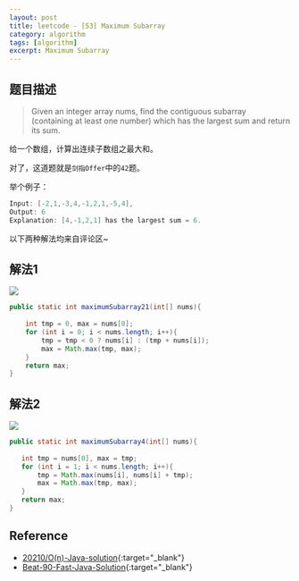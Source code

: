 ```yaml
---
layout: post
title: leetcode - [53] Maximum Subarray
category: algorithm
tags: [algorithm]
excerpt: Maximum Subarray
---
```



## 题目描述  

> Given an integer array nums, find the contiguous subarray  
> (containing at least one number) which has the largest sum and return its sum.  

给一个数组，计算出连续子数组之最大和。  

对了，这道题就是`剑指Offer`中的`42`题。  

举个例子：  

``` java
Input: [-2,1,-3,4,-1,2,1,-5,4],
Output: 6
Explanation: [4,-1,2,1] has the largest sum = 6.
```

以下两种解法均来自评论区~  



## 解法1  

![](https://yyc-images.oss-cn-beijing.aliyuncs.com/53_solution2.png)  

``` java
public static int maximumSubarray21(int[] nums){
    
    int tmp = 0, max = nums[0];
    for (int i = 0; i < nums.length; i++){
        tmp = tmp < 0 ? nums[i] : (tmp + nums[i]);
        max = Math.max(tmp, max);
    }
    return max;
}
```

## 解法2  

![](https://yyc-images.oss-cn-beijing.aliyuncs.com/53_solution_double_max.png)  

``` java
public static int maximumSubarray4(int[] nums){
    
   int tmp = nums[0], max = tmp;
   for (int i = 1; i < nums.length; i++){
       tmp = Math.max(nums[i], nums[i] + tmp);
       max = Math.max(tmp, max);
   }
   return max;
}
```

## Reference  
- [20210/O(n)-Java-solution](https://leetcode.com/problems/maximum-subarray/discuss/20210/O(n)-Java-solution){:target="_blank"}  
- [Beat-90-Fast-Java-Solution](https://leetcode.com/problems/maximum-subarray/discuss/20470/Beat-90-Fast-Java-Solution){:target="_blank"}  